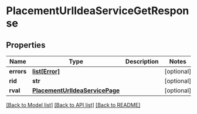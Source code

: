 # PlacementUrlIdeaServiceGetResponse

## Properties
Name | Type | Description | Notes
------------ | ------------- | ------------- | -------------
**errors** | [**list[Error]**](Error.md) |  | [optional] 
**rid** | **str** |  | [optional] 
**rval** | [**PlacementUrlIdeaServicePage**](PlacementUrlIdeaServicePage.md) |  | [optional] 

[[Back to Model list]](../README.md#documentation-for-models) [[Back to API list]](../README.md#documentation-for-api-endpoints) [[Back to README]](../README.md)


